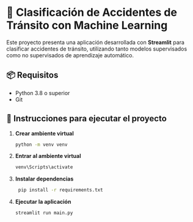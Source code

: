 # 🧠 Clasificación de Accidentes de Tránsito con Machine Learning

Este proyecto presenta una aplicación desarrollada con **Streamlit** para clasificar accidentes de tránsito, utilizando tanto modelos supervisados como no supervisados de aprendizaje automático.

## 📦 Requisitos

- Python 3.8 o superior
- Git

## 🚀 Instrucciones para ejecutar el proyecto

1. **Crear ambiente virtual**

   ```bash
   python -m venv venv
   ```
2. **Entrar al ambiente virtual**

   ```bash
   venv\Scripts\activate
   ```
3. **Instalar dependencias**

   ```bash
    pip install -r requirements.txt
   ```
4. **Ejecutar la aplicación**

   ```bash
   streamlit run main.py
   ```


